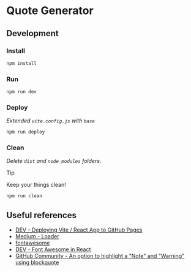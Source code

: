 # Quote Generator

## Development

### Install

```bash
npm install
```

### Run

```bash
npm run dev
```

### Deploy

*Extended `vite.config.js` with `base`*

```bash
npm run deploy
```

### Clean

*Delete `dist` and `node_modules` folders.*

> [!TIP]
> Keep your things clean!

```bash
npm run clean
```

## Useful references

- [DEV - Deploying Vite / React App to GitHub Pages](https://dev.to/rashidshamloo/deploying-vite-react-app-to-github-pages-35hf)
- [Medium - Loader](https://medium.com/@cabhishek712/implementing-a-loader-loading-spinner-in-react-function-components-950eef0f4253)
- [fontawesome](https://fontawesome.com/)
- [DEV - Font Awesome in React](https://dev.to/davidemaye/how-to-set-up-font-awesome-in-react-5a8d)
- [GitHub Community - An option to highlight a "Note" and "Warning" using blockquote](https://github.com/orgs/community/discussions/16925)